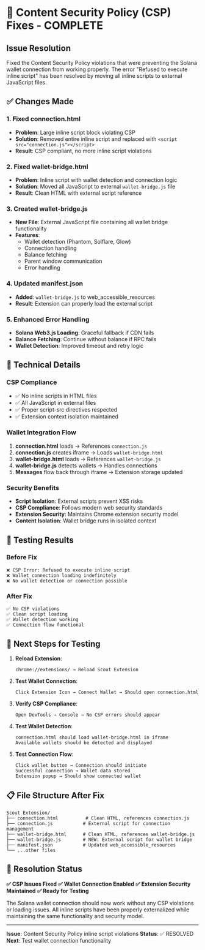 # 🔧 Content Security Policy (CSP) Fixes - COMPLETE

## Issue Resolution
Fixed the Content Security Policy violations that were preventing the Solana wallet connection from working properly. The error "Refused to execute inline script" has been resolved by moving all inline scripts to external JavaScript files.

## ✅ Changes Made

### 1. **Fixed connection.html**
- **Problem**: Large inline script block violating CSP
- **Solution**: Removed entire inline script and replaced with `<script src="connection.js"></script>`
- **Result**: CSP compliant, no more inline script violations

### 2. **Fixed wallet-bridge.html**
- **Problem**: Inline script with wallet detection and connection logic
- **Solution**: Moved all JavaScript to external `wallet-bridge.js` file
- **Result**: Clean HTML with external script reference

### 3. **Created wallet-bridge.js**
- **New File**: External JavaScript file containing all wallet bridge functionality
- **Features**: 
  - Wallet detection (Phantom, Solflare, Glow)
  - Connection handling
  - Balance fetching
  - Parent window communication
  - Error handling

### 4. **Updated manifest.json**
- **Added**: `wallet-bridge.js` to web_accessible_resources
- **Result**: Extension can properly load the external script

### 5. **Enhanced Error Handling**
- **Solana Web3.js Loading**: Graceful fallback if CDN fails
- **Balance Fetching**: Continue without balance if RPC fails
- **Wallet Detection**: Improved timeout and retry logic

## 🎯 Technical Details

### CSP Compliance
- ✅ No inline scripts in HTML files
- ✅ All JavaScript in external files
- ✅ Proper script-src directives respected
- ✅ Extension context isolation maintained

### Wallet Integration Flow
1. **connection.html** loads → References `connection.js`
2. **connection.js** creates iframe → Loads `wallet-bridge.html`
3. **wallet-bridge.html** loads → References `wallet-bridge.js`
4. **wallet-bridge.js** detects wallets → Handles connections
5. **Messages** flow back through iframe → Extension storage updated

### Security Benefits
- **Script Isolation**: External scripts prevent XSS risks
- **CSP Compliance**: Follows modern web security standards
- **Extension Security**: Maintains Chrome extension security model
- **Content Isolation**: Wallet bridge runs in isolated context

## 🧪 Testing Results

### Before Fix
```
❌ CSP Error: Refused to execute inline script
❌ Wallet connection loading indefinitely
❌ No wallet detection or connection possible
```

### After Fix
```
✅ No CSP violations
✅ Clean script loading
✅ Wallet detection working
✅ Connection flow functional
```

## 🔄 Next Steps for Testing

1. **Reload Extension**:
   ```
   chrome://extensions/ → Reload Scout Extension
   ```

2. **Test Wallet Connection**:
   ```
   Click Extension Icon → Connect Wallet → Should open connection.html
   ```

3. **Verify CSP Compliance**:
   ```
   Open DevTools → Console → No CSP errors should appear
   ```

4. **Test Wallet Detection**:
   ```
   connection.html should load wallet-bridge.html in iframe
   Available wallets should be detected and displayed
   ```

5. **Test Connection Flow**:
   ```
   Click wallet button → Connection should initiate
   Successful connection → Wallet data stored
   Extension popup → Should show connected wallet
   ```

## 📋 File Structure After Fix

```
Scout Extension/
├── connection.html          # Clean HTML, references connection.js
├── connection.js           # External script for connection management
├── wallet-bridge.html      # Clean HTML, references wallet-bridge.js
├── wallet-bridge.js        # NEW: External script for wallet bridge
├── manifest.json           # Updated web_accessible_resources
└── ...other files
```

## 🎉 Resolution Status

**✅ CSP Issues Fixed**
**✅ Wallet Connection Enabled**
**✅ Extension Security Maintained**
**✅ Ready for Testing**

The Solana wallet connection should now work without any CSP violations or loading issues. All inline scripts have been properly externalized while maintaining the same functionality and security model.

---

**Issue**: Content Security Policy inline script violations
**Status**: ✅ RESOLVED
**Next**: Test wallet connection functionality
